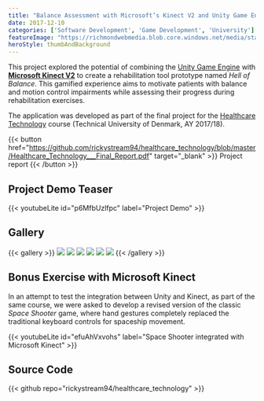 ```yaml
---
title: "Balance Assessment with Microsoft’s Kinect V2 and Unity Game Engine"
date: 2017-12-10
categories: ['Software Development', 'Game Development', 'University']
featureImage: "https://richmondwebmedia.blob.core.windows.net/media/static_assets/projects/healthcare_technology/explanation.png"
heroStyle: thumbAndBackground
---
```


This project explored the potential of combining the [Unity Game Engine](https://unity.com/products/unity-engine) with [**Microsoft Kinect V2**](https://en.wikipedia.org/wiki/Kinect) to create a rehabilitation tool prototype named _Hell of Balance_.
This gamified experience aims to motivate patients with balance and motion control impairments while assessing their progress during rehabilitation exercises.

The application was developed as part of the final project for the [Healthcare Technology](https://kurser.dtu.dk/course/2017-2018/02515) course (Technical University of Denmark, AY 2017/18).

{{< button href="https://github.com/rickystream94/healthcare_technology/blob/master/Healthcare_Technology___Final_Report.pdf" target="_blank" >}}
Project report
{{< /button >}}

## Project Demo Teaser

{{< youtubeLite id="p6MfbUzlfpc" label="Project Demo" >}}

## Gallery

{{< gallery >}}
  <img src="https://richmondwebmedia.blob.core.windows.net/media/static_assets/projects/healthcare_technology/explanation.png" class="grid-w33" />
  <img src="https://richmondwebmedia.blob.core.windows.net/media/static_assets/projects/healthcare_technology/leg-left.png" class="grid-w33" />
  <img src="https://richmondwebmedia.blob.core.windows.net/media/static_assets/projects/healthcare_technology/leg-right.png" class="grid-w33" />
  <img src="https://richmondwebmedia.blob.core.windows.net/media/static_assets/projects/healthcare_technology/summary-screen.png" class="grid-w33" />
  <img src="https://richmondwebmedia.blob.core.windows.net/media/static_assets/projects/healthcare_technology/tilt-left.png" class="grid-w33" />
  <img src="https://richmondwebmedia.blob.core.windows.net/media/static_assets/projects/healthcare_technology/tilt-right.png" class="grid-w33" />
{{< /gallery >}}

## Bonus Exercise with Microsoft Kinect

In an attempt to test the integration between Unity and Kinect, as part of the same course, we were asked to develop a revised version of the classic _Space Shooter_ game, where hand gestures completely replaced the traditional keyboard controls for spaceship movement.

{{< youtubeLite id="efuAhVxvohs" label="Space Shooter integrated with Microsoft Kinect" >}}

## Source Code

{{< github repo="rickystream94/healthcare_technology" >}}